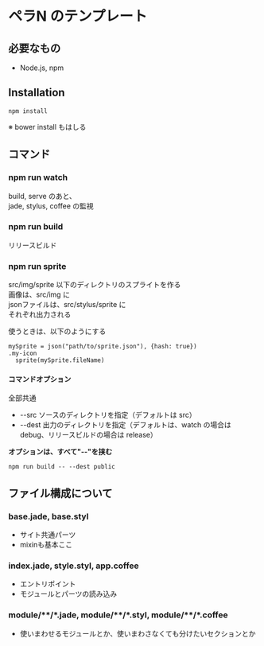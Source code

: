 # ペラN のテンプレート

## 必要なもの
* Node.js, npm

## Installation

```
npm install
```

※ bower install もはしる

## コマンド

### npm run watch

build, serve のあと、  
jade, stylus, coffee の監視

### npm run build

リリースビルド  

### npm run sprite

src/img/sprite 以下のディレクトリのスプライトを作る    
画像は、src/img に  
jsonファイルは、src/stylus/sprite に  
それぞれ出力される  
  
使うときは、以下のようにする
```
mySprite = json("path/to/sprite.json"), {hash: true})
.my-icon
  sprite(mySprite.fileName)
```

#### コマンドオプション

全部共通

* --src ソースのディレクトリを指定（デフォルトは src）
* --dest 出力のディレクトリを指定（デフォルトは、watch の場合は debug、リリースビルドの場合は release）

**オプションは、すべて"--"を挟む**

```
npm run build -- --dest public
```

## ファイル構成について

### base.jade, base.styl

* サイト共通パーツ
* mixinも基本ここ

### index.jade, style.styl, app.coffee

* エントリポイント  
* モジュールとパーツの読み込み

### module/\*\*/\*.jade, module/\*\*/\*.styl, module/\*\*/\*.coffee

* 使いまわせるモジュールとか、使いまわさなくても分けたいセクションとか
